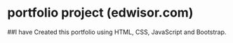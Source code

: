 # portfolio project (edwisor.com)
##I have Created this portfolio using HTML, CSS, JavaScript and Bootstrap.
